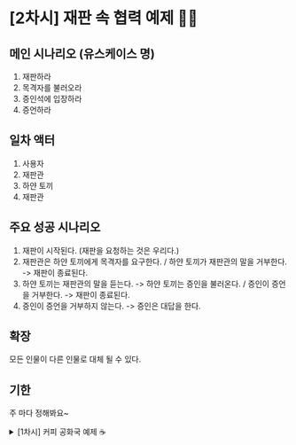 # [2차시] 재판 속 협력 예제 🧑‍⚖️

## 메인 시나리오 (유스케이스 명)
1. 재판하라
2. 목격자를 불러오라
3. 증인석에 입장하라
4. 증언하라

## 일차 액터
1. 사용자
2. 재판관
3. 하얀 토끼
4. 재판관

## 주요 성공 시나리오
1. 재판이 시작된다. (재판을 요청하는 것은 우리다.)
2. 재판관은 하얀 토끼에게 목격자를 요구한다. / 하얀 토끼가 재판관의 말을 거부한다. -> 재판이 종료된다.
3. 하얀 토끼는 재판관의 말을 듣는다. -> 하얀 토끼는 증인을 불러온다. / 증인이 증언을 거부한다. -> 재판이 종료된다.
4. 증인이 증언을 거부하지 않는다. -> 증인은 대답을 한다.

## 확장
모든 인물이 다른 인물로 대체 될 수 있다.

## 기한
주 마다 정해봐요~



<details>
<summary> [1차시] 커피 공화국 예제 ☕️</summary>
<div markdown="1">

## 메인 시나리오
1. Customer가 Cashier에게 커피를 주문한다.
2. Cashier는 Manager에게 주문 내역을 전달한다.
3. Manager는 커피를 제조할 Barista를 선택한다.
4. Barista는 커피를 만든다.
5. Manager는 커피가 완성되면 Customer에게 전달한다.

## 세부 사항
1. Customer은 2명 이상이다. (주문하고 싶은 메뉴 이름과 현재 가진 돈이 얼마인지를 알고 있어야 한다.)
2. Cashier는 1명이다.
3. Barista는 2명 이상이다.
4. Manager는 1명이다.
5. Only *Coffee* 만 가능 (차? 샌드위치? 안됨)
6. 메뉴판에는 각 음료의 이름과 가격이 제공되어야 한다.

## 일정
- 3월 27일까지 해보자!
- 3월 20일에는 중간 공유를 해보자

</div>
</details>
